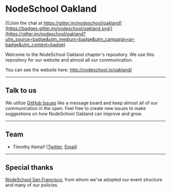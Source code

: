 # NodeSchool Oakland

[![Join the chat at https://gitter.im/nodeschool/oakland](https://badges.gitter.im/nodeschool/oakland.svg)](https://gitter.im/nodeschool/oakland?utm_source=badge&utm_medium=badge&utm_campaign=pr-badge&utm_content=badge)

Welcome to the NodeSchool Oakland chapter's repository. We use this
repository for our website and almost all our communication.

You can see the website here: http://nodeschool.io/oakland/

-----

## Talk to us

We utilize [GitHub Issues](https://github.com/nodeschool/oakland/issues) like a message board and keep almost all of our communication in the open. Feel free to create new issues to make suggestions on how NodeSchool Oakland can improve and grow.

-----

## Team

 - Timothy Kempf ([Twitter](https://twitter.com/takempf/), [Email](mailto:tim@kemp59f.info))

-----

## Special thanks

[NodeSchool San Francisco](http://nodeschool.io/oakland/), from whom we've adopted our event structure and many of our policies.
